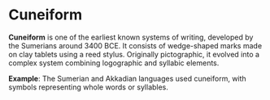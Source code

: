 
# Cuneiform

**Cuneiform** is one of the earliest known systems of writing, developed by the Sumerians around 3400 BCE. 
It consists of wedge-shaped marks made on clay tablets using a reed stylus. 
Originally pictographic, it evolved into a complex system combining logographic and syllabic elements.

**Example**: The Sumerian and Akkadian languages used cuneiform, with symbols representing whole words or syllables.
